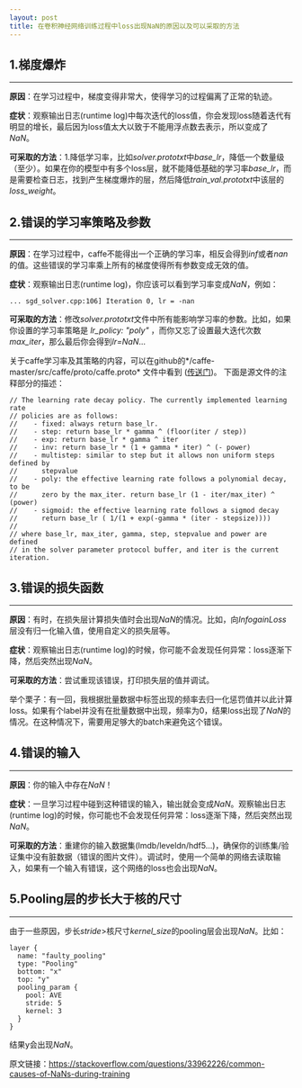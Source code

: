 ```yaml
---
layout: post
title: 在卷积神经网络训练过程中loss出现NaN的原因以及可以采取的方法
---
```



## 1.梯度爆炸
-----
**原因**：在学习过程中，梯度变得非常大，使得学习的过程偏离了正常的轨迹。


**症状**：观察输出日志(runtime log)中每次迭代的loss值，你会发现loss随着迭代有明显的增长，最后因为loss值太大以致于不能用浮点数去表示，所以变成了*NaN*。


**可采取的方法**：1.降低学习率，比如*solver.prototxt*中*base_lr*，降低一个数量级（至少）。如果在你的模型中有多个loss层，就不能降低基础的学习率*base_lr*，而是需要检查日志，找到产生梯度爆炸的层，然后降低*train_val.prototxt*中该层的*loss_weight*。


## 2.错误的学习率策略及参数
-------
**原因**：在学习过程中，caffe不能得出一个正确的学习率，相反会得到*inf*或者*nan*的值。这些错误的学习率乘上所有的梯度使得所有参数变成无效的值。


**症状**：观察输出日志(runtime log)，你应该可以看到学习率变成*NaN*，例如：
```
... sgd_solver.cpp:106] Iteration 0, lr = -nan
```


**可采取的方法**：修改*solver.prototxt*文件中所有能影响学习率的参数。比如，如果你设置的学习率策略是 *lr_policy: "poly"* ，而你又忘了设置最大迭代次数*max_iter*，那么最后你会得到*lr=NaN*...


关于caffe学习率及其策略的内容，可以在github的*/caffe-master/src/caffe/proto/caffe.proto* 文件中看到 ([传送门](https://github.com/BVLC/caffe/blob/master/src/caffe/proto/caffe.proto#L157-L172))。
下面是源文件的注释部分的描述：
```
// The learning rate decay policy. The currently implemented learning rate
// policies are as follows:
//    - fixed: always return base_lr.
//    - step: return base_lr * gamma ^ (floor(iter / step))
//    - exp: return base_lr * gamma ^ iter
//    - inv: return base_lr * (1 + gamma * iter) ^ (- power)
//    - multistep: similar to step but it allows non uniform steps defined by
//      stepvalue
//    - poly: the effective learning rate follows a polynomial decay, to be
//      zero by the max_iter. return base_lr (1 - iter/max_iter) ^ (power)
//    - sigmoid: the effective learning rate follows a sigmod decay
//      return base_lr ( 1/(1 + exp(-gamma * (iter - stepsize))))
//
// where base_lr, max_iter, gamma, step, stepvalue and power are defined
// in the solver parameter protocol buffer, and iter is the current iteration.
```


## 3.错误的损失函数
-----------
**原因**：有时，在损失层计算损失值时会出现*NaN*的情况。比如，向*InfogainLoss*层没有归一化输入值，使用自定义的损失层等。


**症状**：观察输出日志(runtime log)的时候，你可能不会发现任何异常：loss逐渐下降，然后突然出现*NaN*。


**可采取的方法**：尝试重现该错误，打印损失层的值并调试。


举个栗子：有一回，我根据批量数据中标签出现的频率去归一化惩罚值并以此计算loss。如果有个label并没有在批量数据中出现，频率为0，结果loss出现了*NaN*的情况。在这种情况下，需要用足够大的batch来避免这个错误。


## 4.错误的输入
--------
**原因**：你的输入中存在*NaN*！


**症状**：一旦学习过程中碰到这种错误的输入，输出就会变成*NaN*。观察输出日志(runtime log)的时候，你可能也不会发现任何异常：loss逐渐下降，然后突然出现*NaN*。


**可采取的方法**：重建你的输入数据集(lmdb/leveldn/hdf5...)，确保你的训练集/验证集中没有脏数据（错误的图片文件）。调试时，使用一个简单的网络去读取输入，如果有一个输入有错误，这个网络的loss也会出现*NaN*。


## 5.Pooling层的步长大于核的尺寸
---------
由于一些原因，步长*stride*>核尺寸*kernel_size*的pooling层会出现*NaN*。比如：
```
layer {
  name: "faulty_pooling"
  type: "Pooling"
  bottom: "x"
  top: "y"
  pooling_param {
    pool: AVE
    stride: 5
    kernel: 3
  }
}
```
结果y会出现*NaN*。


原文链接：https://stackoverflow.com/questions/33962226/common-causes-of-NaNs-during-training
